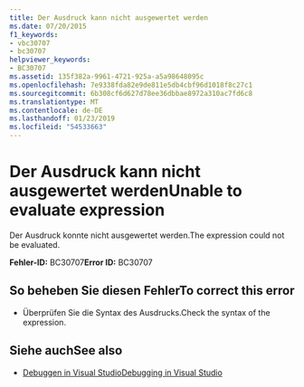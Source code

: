 ```yaml
---
title: Der Ausdruck kann nicht ausgewertet werden
ms.date: 07/20/2015
f1_keywords:
- vbc30707
- bc30707
helpviewer_keywords:
- BC30707
ms.assetid: 135f382a-9961-4721-925a-a5a98648095c
ms.openlocfilehash: 7e9338fda82e9de811e5db4cbf96d1018f8c27c1
ms.sourcegitcommit: 6b308cf6d627d78ee36dbbae8972a310ac7fd6c8
ms.translationtype: MT
ms.contentlocale: de-DE
ms.lasthandoff: 01/23/2019
ms.locfileid: "54533663"
---
```

# <a name="unable-to-evaluate-expression"></a><span data-ttu-id="0e387-102">Der Ausdruck kann nicht ausgewertet werden</span><span class="sxs-lookup"><span data-stu-id="0e387-102">Unable to evaluate expression</span></span>
<span data-ttu-id="0e387-103">Der Ausdruck konnte nicht ausgewertet werden.</span><span class="sxs-lookup"><span data-stu-id="0e387-103">The expression could not be evaluated.</span></span>  
  
 <span data-ttu-id="0e387-104">**Fehler-ID:** BC30707</span><span class="sxs-lookup"><span data-stu-id="0e387-104">**Error ID:** BC30707</span></span>  
  
## <a name="to-correct-this-error"></a><span data-ttu-id="0e387-105">So beheben Sie diesen Fehler</span><span class="sxs-lookup"><span data-stu-id="0e387-105">To correct this error</span></span>  
  
-   <span data-ttu-id="0e387-106">Überprüfen Sie die Syntax des Ausdrucks.</span><span class="sxs-lookup"><span data-stu-id="0e387-106">Check the syntax of the expression.</span></span>  
  
## <a name="see-also"></a><span data-ttu-id="0e387-107">Siehe auch</span><span class="sxs-lookup"><span data-stu-id="0e387-107">See also</span></span>
- [<span data-ttu-id="0e387-108">Debuggen in Visual Studio</span><span class="sxs-lookup"><span data-stu-id="0e387-108">Debugging in Visual Studio</span></span>](/visualstudio/debugger/debugging-in-visual-studio)
